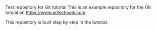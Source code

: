 Test repository for Git tutorial
This is an example repository for the Git tutoial on https://www.w3schools.com

This repository is built step by step in the tutorial.
